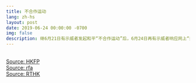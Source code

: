 ```yaml
---
title: 不合作运动
lang: zh-hs
layout: post
date: 2019-06-24 00:00:00 -0700
img: false
description: 继6月21日有示威者发起和平“不合作运动”后，6月24日再有示威者响应网上“接下班”行动，以“流水占领”方式包围政府部门。几百名示威者先到湾仔税务大楼抗议，高呼“反送中”、“撤回条例”、“释放义士”、“谴责警方使用过分武力”、“成立独立调查委员会”等口号。
---
```


<br>[Source: HKFP](https://www.hongkongfp.com/2019/06/24/just-100-hong-kong-anti-extradition-law-protesters-occupy-revenue-tower-foyer/)
<br>[Source: rfa](https://www.rfa.org/mandarin/yataibaodao/gangtai/al-06242019092314.html)
<br>[Source: RTHK](https://news.rthk.hk/rthk/ch/component/k2/1464699-20190624.htm)